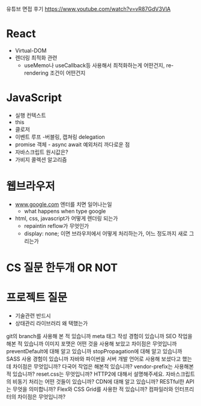유튜브 면접 후기
https://www.youtube.com/watch?v=vR87GdV3VlA

# React
- Virtual-DOM
- 렌더링 최적화 관련
  - useMemo나 useCallback등 사용해서 최적화하는게 어떤건지, re-rendering 조건이 어떤건지

# JavaScript
- 실행 컨텍스트
- this
- 클로저
- 이벤트 루프 -버블링, 캡쳐링 delegation
- promise 객체 - async await 예외처리 까다로운 점
- 자바스크립트 원시값은?
- 가비지 콜렉션 알고리즘

# 웹브라우저
- www.google.com 엔터를 치면 일어나는일
  - what happens when type google
- html, css, javascript가 어떻게 렌더링 되는가
  - repaintin reflow가 무엇인가
  - display: none; 이면 브라우저에서 어떻게 처리하는가, 어느 정도까지 새로 그리는가

# CS 질문 한두개 OR NOT

# 프로젝트 질문
- 기술관련 반드시
- 상태관리 라이브러리 왜 택했는가

git의 branch를 사용해 본 적 있습니까
meta 태그 작성 경험이 있습니까
SEO 작업을 해본 적 있습니까
이미지 포맷은 어떤 것을 사용해 보았고 차이점은 무엇입니까
preventDefault에 대해 알고 있습니까
stopPropagation에 대해 알고 있습니까
SASS 사용 경험이 있습니까
자바와 파이썬을 서버 개발 언어로 사용해 보셨다고 했는데 차이점은 무엇입니까?
다국어 작업은 해본적 있습니까?
vendor-prefix는 사용해본 적 있습니까?
reset.css는 무엇입니까?
HTTP2에 대해서 설명해주세요.
자바스크립트의 비동기 처리는 어떤 것들이 있습니까?
CDN에 대해 알고 있습니까?
RESTful한 API는 무엇을 의미합니까?
Flex와 CSS Grid를 사용한 적 있습니까?
컴파일러와 인터프리터의 차이점은 무엇입니까?
